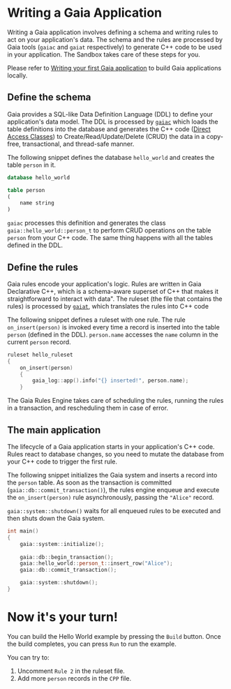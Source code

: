 # Writing a Gaia Application

Writing a Gaia application involves defining a schema and writing rules to act on your application's data. The schema
and the rules are processed by Gaia tools (`gaiac` and `gaiat` respectively) to generate C++ code to be used in your 
application. The Sandbox takes care of these steps for you. 

Please refer to 
[Writing your first Gaia application](https://gaia-platform.github.io/gaia-platform-docs.io/articles/tutorials/writing-first-gaia-application.html)
to build Gaia applications locally.

## Define the schema

Gaia provides a SQL-like Data Definition Language (DDL) to define your application's data model. The DDL is processed by 
[`gaiac`](https://gaia-platform.github.io/gaia-platform-docs.io/articles/tools/tool-gaiac.html) which loads the table
definitions into the database and generates the C++ code 
([Direct Access Classes](https://gaia-platform.github.io/gaia-platform-docs.io/articles/apps-direct-access.html)) 
to Create/Read/Update/Delete (CRUD) the data in a copy-free, 
transactional, and thread-safe manner.

The following snippet defines the database `hello_world` and creates the table `person` in it. 
```sql
database hello_world

table person
(
    name string
)
```

`gaiac` processes this definition and generates the class `gaia::hello_world::person_t` to perform CRUD operations on the
table `person` from your C++ code. The same thing happens with all the tables defined in the DDL.

## Define the rules

Gaia rules encode your application's logic. Rules are written in Gaia Declarative C++, which is a schema-aware superset 
of C++ that makes it straightforward to interact with data". The ruleset (the file that contains the rules) is processed
by [`gaiat`](https://gaia-platform.github.io/gaia-platform-docs.io/articles/tools/tool-gaiat.html), which translates the
rules into C++ code

The following snippet defines a ruleset with one rule. The rule `on_insert(person)` is invoked every time a record is
inserted into the table `person` (defined in the DDL). `person.name` accesses the `name` column in the current `person`
record.
```cpp
ruleset hello_ruleset
{
    on_insert(person)
    {
        gaia_log::app().info("{} inserted!", person.name);
    }
```

The Gaia Rules Engine takes care of scheduling the rules, running the rules in a transaction, and rescheduling them
in case of error.

## The main application

The lifecycle of a Gaia application starts in your application's C++ code. Rules react to database changes, so you need
to mutate the database from your C++ code to trigger the first rule.

The following snippet initializes the Gaia system and inserts a record into the `person` table. As soon as the 
transaction is committed (`gaia::db::commit_transaction()`), the rules engine enqueue and execute the 
`on_insert(person)` rule asynchronously, passing the `"Alice"` record.

`gaia::system::shutdown()` waits for all enqueued rules to be executed and then shuts down the Gaia system.
```cpp
int main()
{
    gaia::system::initialize();
    
    gaia::db::begin_transaction();
    gaia::hello_world::person_t::insert_row("Alice");
    gaia::db::commit_transaction();

    gaia::system::shutdown();
}
```

# Now it's your turn!

You can build the Hello World example by pressing the `Build` button. Once the build completes, you can press `Run` to 
run the example.

You can try to:
1. Uncomment `Rule 2` in the ruleset file.
2. Add more `person` records in the `CPP` file.
